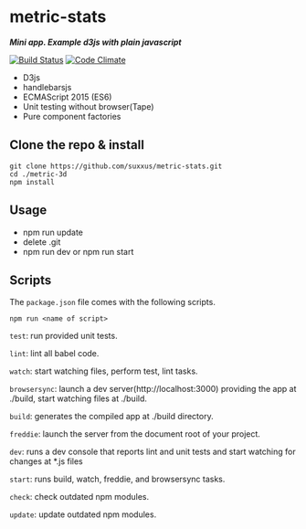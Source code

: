 # metric-stats
***Mini app. Example d3js with plain javascript***

[![Build Status](https://travis-ci.org/suxxus/metric-stats.svg?branch=master)](https://travis-ci.org/suxxus/metric-stats)
[![Code Climate](https://codeclimate.com/github/suxxus/metric-stats/badges/gpa.svg)](https://codeclimate.com/github/suxxus/metric-stats)

* D3js
* handlebarsjs
* ECMAScript 2015 (ES6)
* Unit testing without browser(Tape)
* Pure component factories

## Clone the repo & install
```
git clone https://github.com/suxxus/metric-stats.git
cd ./metric-3d
npm install
```
## Usage
* npm run update
* delete .git
* npm run dev or npm run start

## Scripts

The `package.json` file comes with the following scripts.

`npm run <name of script>`

`test`: run provided unit tests.

`lint`: lint all babel code.

`watch`: start watching files, perform test, lint tasks.

`browsersync`: launch a dev server(http://localhost:3000) providing the app at ./build, start watching files at ./build.

`build`: generates the compiled app at ./build directory.

`freddie`: launch the server from the document root of your project.

`dev`:  runs a dev console that reports lint and unit tests and start watching for changes at *.js files

`start`: runs build, watch, freddie, and browsersync tasks.

`check`: check outdated npm modules.

`update`: update outdated npm modules.

